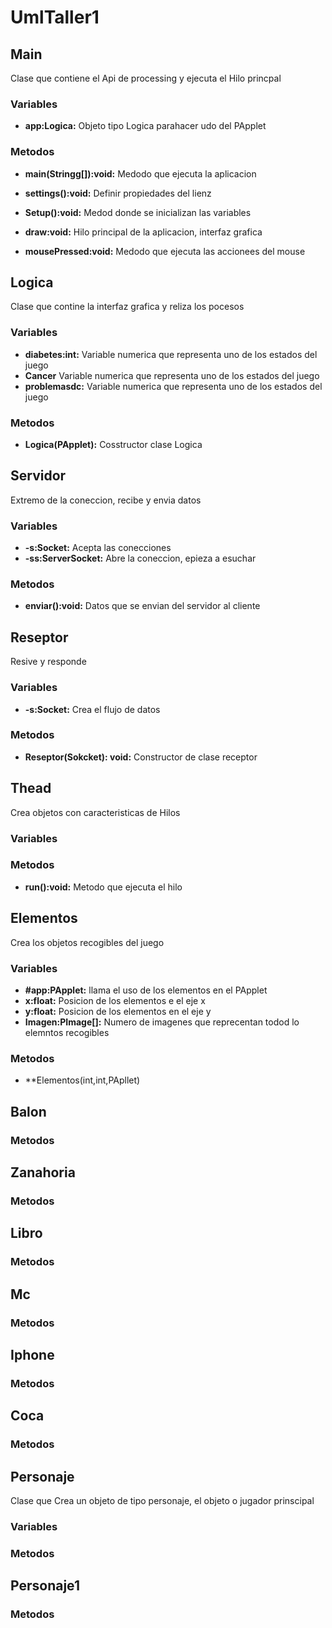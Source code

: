 # UmlTaller1
## Main
Clase que contiene el Api de processing y ejecuta el Hilo princpal
### Variables
* **app:Logica:** Objeto tipo Logica parahacer udo del PApplet
### Metodos
* **main(Stringg[]):void:** Medodo que ejecuta la aplicacion

* **settings():void:** Definir propiedades del lienz

* **Setup():void:** Medod donde se inicializan las variables

* **draw:void:** Hilo principal de la aplicacion, interfaz grafica

* **mousePressed:void:** Medodo que ejecuta las accionees del mouse 

## Logica
Clase que contine la interfaz grafica y reliza los pocesos
### Variables
* **diabetes:int:** Variable numerica que representa uno de los estados del juego
* **Cancer** Variable numerica que representa uno de los estados del juego
* **problemasdc:** Variable numerica que representa uno de los estados del juego
### Metodos
* **Logica(PApplet):** Cosstructor clase Logica

## Servidor
Extremo de la coneccion, recibe y envia datos 
### Variables
* **-s:Socket:** Acepta las conecciones 
* **-ss:ServerSocket:** Abre la coneccion, epieza a esuchar
### Metodos
* **enviar():void:** Datos que se envian del servidor al cliente

## Reseptor
Resive y responde 
### Variables
* **-s:Socket:** Crea el flujo de datos
### Metodos
* **Reseptor(Sokcket): void:** Constructor de clase receptor 

## Thead
Crea objetos con caracteristicas de Hilos
### Variables
### Metodos
* **run():void:** Metodo que ejecuta el hilo

## Elementos 
Crea los objetos recogibles del juego
### Variables
* **#app:PApplet:** llama el uso de los elementos en el PApplet
* **x:float:** Posicion de los elementos e el eje x 
* **y:float:** Posicion de los elementos en el eje y
* **Imagen:PImage[]:** Numero de imagenes que reprecentan todod lo elemntos recogibles

### Metodos
* **Elementos(int,int,PApllet)

## Balon
### Metodos

## Zanahoria
### Metodos

## Libro
### Metodos

## Mc
### Metodos

## Iphone
### Metodos

## Coca
### Metodos

## Personaje
Clase que Crea un objeto de tipo personaje, el objeto o jugador prinscipal
### Variables

### Metodos

## Personaje1
### Metodos





























